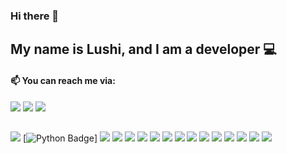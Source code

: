 ### Hi there 👋
## My name is Lushi, and I am a developer :computer:
#### 📫 You can reach me via:
[![](https://img.shields.io/badge/LinkedIn-0077B5?style=for-the-badge&logo=linkedin&logoColor=white)](https://www.linkedin.com/in/lushiliu/)
![](https://img.shields.io/badge/Gmail-D14836?style=for-the-badge&logo=gmail&logoColor=white) 
[![](https://img.shields.io/badge/website-000000?style=for-the-badge&logo=About.me&logoColor=white)](lushiliu.com)
##
![](https://img.shields.io/badge/React-20232A?style=for-the-badge&logo=react&logoColor=61DAFB)
[![Python Badge](https://img.shields.io/badge/Python-3776AB?style=for-the-badge&logo=python&logoColor=white)]
![](https://img.shields.io/badge/HTML-239120?style=for-the-badge&logo=html5&logoColor=white)
![](https://img.shields.io/badge/CSS-239120?&style=for-the-badge&logo=css3&logoColor=white)
![](https://img.shields.io/badge/Node.js-43853D?style=for-the-badge&logo=node.js&logoColor=white)
![](https://img.shields.io/badge/JavaScript-323330?style=for-the-badge&logo=javascript&logoColor=F7DF1E)
![](https://img.shields.io/badge/TypeScript-007ACC?style=for-the-badge&logo=typescript&logoColor=white)
![](https://img.shields.io/badge/Java-ED8B00?style=for-the-badge&logo=openjdk&logoColor=white)
![](https://img.shields.io/badge/Express.js-404D59?style=for-the-badge)
![](https://img.shields.io/badge/Tailwind_CSS-38B2AC?style=for-the-badge&logo=tailwind-css&logoColor=white)
![](https://img.shields.io/badge/Material--UI-0081CB?style=for-the-badge&logo=material-ui&logoColor=white)
![](https://img.shields.io/badge/Redux-593D88?style=for-the-badge&logo=redux&logoColor=white)
![](https://img.shields.io/badge/MongoDB-4EA94B?style=for-the-badge&logo=mongodb&logoColor=white)
![](https://img.shields.io/badge/MySQL-00000F?style=for-the-badge&logo=mysql&logoColor=white)
![](https://img.shields.io/badge/Microsoft-666666?style=for-the-badge&logo=microsoft&logoColor=white)
![](https://img.shields.io/badge/SAP-0FAAFF?style=for-the-badge&logo=sap&logoColor=white)




<!--
**lushi-liu/lushi-liu** is a ✨ _special_ ✨ repository because its `README.md` (this file) appears on your GitHub profile.

Here are some ideas to get you started:

- 🔭 I’m currently working on ...
- 🌱 I’m currently learning ...
- 👯 I’m looking to collaborate on ...
- 🤔 I’m looking for help with ...
- 💬 Ask me about ...
- 📫 How to reach me: ...
- 😄 Pronouns: ...
- ⚡ Fun fact: ...
-->
